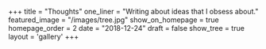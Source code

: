+++
title = "Thoughts"
one_liner = "Writing about ideas that I obsess about."
featured_image = "/images/tree.jpg"
show_on_homepage = true
homepage_order = 2
date = "2018-12-24"
draft = false
show_tree = true
layout = 'gallery'
+++

